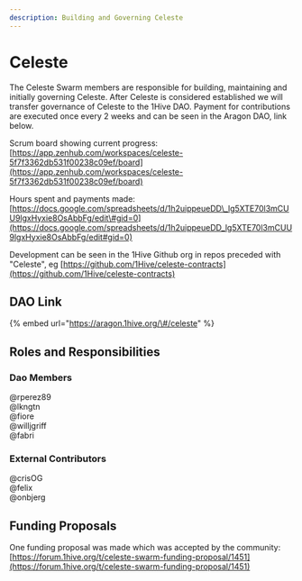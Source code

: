 ```yaml
---
description: Building and Governing Celeste
---
```


# Celeste

The Celeste Swarm members are responsible for building, maintaining and initially governing Celeste. After Celeste is considered established we will transfer governance of Celeste to the 1Hive DAO. Payment for contributions are executed once every 2 weeks and can be seen in the Aragon DAO, link below.

Scrum board showing current progress: [https://app.zenhub.com/workspaces/celeste-5f7f3362db531f00238c09ef/board](https://app.zenhub.com/workspaces/celeste-5f7f3362db531f00238c09ef/board)

Hours spent and payments made: [https://docs.google.com/spreadsheets/d/1h2uippeueDD\_lg5XTE70l3mCUU9lgxHyxie8OsAbbFg/edit\#gid=0](https://docs.google.com/spreadsheets/d/1h2uippeueDD_lg5XTE70l3mCUU9lgxHyxie8OsAbbFg/edit#gid=0)

Development can be seen in the 1Hive Github org in repos preceded with "Celeste", eg [https://github.com/1Hive/celeste-contracts](https://github.com/1Hive/celeste-contracts)

## DAO Link

{% embed url="https://aragon.1hive.org/\#/celeste" %}

## Roles and Responsibilities

### Dao Members

@rperez89  
@lkngtn  
@fiore  
@willjgriff  
@fabri

### External Contributors

@crisOG  
@felix  
@onbjerg

## Funding Proposals

One funding proposal was made which was accepted by the community: [https://forum.1hive.org/t/celeste-swarm-funding-proposal/1451](https://forum.1hive.org/t/celeste-swarm-funding-proposal/1451) 

